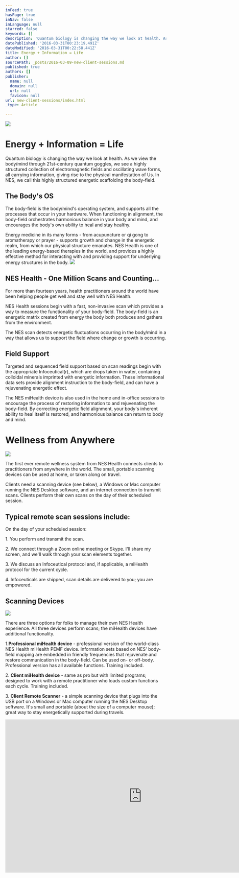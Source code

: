 ```yaml
---
inFeed: true
hasPage: true
inNav: false
inLanguage: null
starred: false
keywords: []
description: 'Quantum biology is changing the way we look at health. As we view the body/mind through 21st-century quantum goggles, we see a highly structured collection of electromagnetic fields and oscillating wave forms, all carrying information, giving rise to the physical manifestation of Us. In NES, we call this highly structured energetic scaffolding the body-field.'
datePublished: '2016-03-31T00:23:19.491Z'
dateModified: '2016-03-31T00:22:58.441Z'
title: Energy + Information = Life
author: []
sourcePath: _posts/2016-03-09-new-client-sessions.md
published: true
authors: []
publisher:
  name: null
  domain: null
  url: null
  favicon: null
url: new-client-sessions/index.html
_type: Article

---
```

![](https://the-grid-user-content.s3-us-west-2.amazonaws.com/32d40b7e-046b-4a53-81b6-0b0185189881.jpg)

# Energy + Information = Life

Quantum biology is changing the way we look at health. As we view the body/mind through 21st-century quantum goggles, we see a highly structured collection of electromagnetic fields and oscillating wave forms, all carrying information, giving rise to the physical manifestation of Us. In NES, we call this highly structured energetic scaffolding the body-field.

## The Body's OS

The body-field is the body/mind's operating system, and supports all the processes that occur in your hardware. When functioning in alignment, the body-field orchestrates harmonious balance in your body and mind, and encourages the body's own ability to heal and stay healthy.

Energy medicine in its many forms - from acupuncture or qi gong to aromatherapy or prayer - supports growth and change in the energetic realm, from which our physical structure emanates. NES Health is one of the leading energy-based therapies in the world, and  provides a highly effective method for interacting with and providing support for underlying energy structures in the body.
![](https://s3-us-west-2.amazonaws.com/the-grid-img/p/233c441b0dded7046f82d8107253716bb88deb47.jpg)

## NES Health - One Million Scans and Counting...

For more than fourteen
years, health practitioners around the world have been helping people get well
and stay well with NES Health.  

NES Health sessions
begin with a fast, non-invasive scan which provides a way to measure the
functionality of your body-field. The body-field is an energetic matrix created from energy the body both produces and gathers from the
environment.

The NES scan detects
energetic fluctuations occurring in the body/mind in a way that allows us to
support the field where change or growth is occurring.

## Field Support

Targeted and sequenced
field support based on scan readings begin with the appropriate Infoceutical(r),
which are drops taken in water, containing colloidal minerals
imprinted with  energetic information. These informational data sets provide alignment
instruction to the body-field, and can have a rejuvenating energetic effect.

The NES miHealth device is also used in the home and in-office sessions to encourage the process of  restoring information to and rejuvenating the body-field. By correcting energetic field alignment, your body's inherent ability to heal itself is restored, and harmonious balance can return to body and mind.

# Wellness from Anywhere
![](https://s3-us-west-2.amazonaws.com/the-grid-img/p/f2372c4e2c1078fb38f55c037c4ccc0827fb4052.jpg)

The first ever remote wellness system from NES Health connects clients to practitioners from anywhere in the world. The small, portable scanning devices can be used at home, or taken along on travel.

Clients need a scanning device (see below), a Windows or Mac computer running the NES Desktop software, and an internet connection to transmit scans. Clients perform their own scans on the day of their scheduled session.

## Typical remote scan sessions include:

On the day of your scheduled session:

1\. You perform and transmit the scan.

2\. We connect through a Zoom online meeting or Skype. I'll share my screen, and we'll walk through your scan elements together.

3\. We discuss an Infoceutical protocol and, if applicable, a miHealth protocol for the current cycle.

4\. Infoceuticals are shipped, scan details are delivered to you; you are empowered.

## Scanning Devices
![](https://the-grid-user-content.s3-us-west-2.amazonaws.com/40684c69-0335-4835-8949-3b2e3d189838.jpg)

There are three options for folks to manage their own NES Health experience. All three devices perform scans; the miHealth devices have additional functionality.

1\.**Professional miHealth device** - professional version of the world-class NES Health miHealth PEMF device. Information sets based on NES' body-field mapping are embedded in friendly frequencies that rejuvenate and restore communication in the body-field. Can be used on- or off-body. Professional version has all available functions. Training included.

2\. **Client miHealth device** - same as pro but with limited programs; designed to work with a remote practitioner who loads custom functions each cycle. Training included.

3\. **Client Remote Scanner** - a simple scanning device that plugs into the USB port on a Windows or Mac computer running the NES Desktop software. It's small and portable (about the size of a computer mouse); great way to stay energetically supported during travels.

<iframe width="854" height="480" src="https://www.youtube.com/embed/gM6dRCpV0fI" frameborder="0" allowfullscreen="" style=""></iframe>